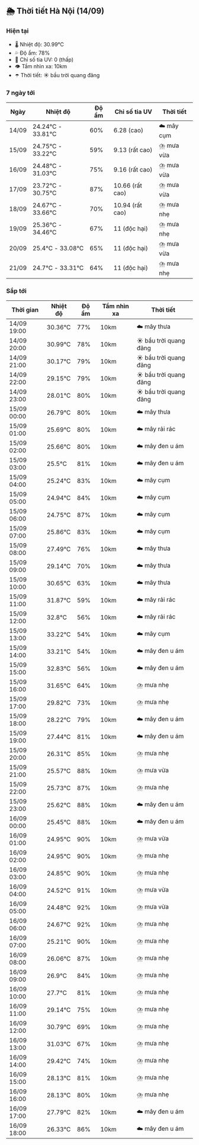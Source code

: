 ## 🌦️ Thời tiết Hà Nội (14/09)

### Hiện tại

- 🌡️ Nhiệt độ: 30.99℃
- 💦 Độ ẩm: 78%
- 🌟 Chỉ số tia UV: 0 (thấp)
- 👁️ Tầm nhìn xa: 10km
- ☂️ Thời tiết: ☀️ bầu trời quang đãng

### 7 ngày tới

| Ngày | Nhiệt độ | Độ ẩm | Chỉ số tia UV | Thời tiết |
| --- | --- | --- | --- | --- |
| 14/09 | 24.24℃ - 33.81℃ | 60% | 6.28 (cao) | ☁️ mây cụm |
| 15/09 | 24.75℃ - 33.22℃ | 59% | 9.13 (rất cao) | ⛈️ mưa vừa |
| 16/09 | 24.48℃ - 31.03℃ | 75% | 9.16 (rất cao) | ⛈️ mưa vừa |
| 17/09 | 23.72℃ - 30.75℃ | 87% | 10.66 (rất cao) | ⛈️ mưa vừa |
| 18/09 | 24.67℃ - 33.66℃ | 70% | 10.94 (rất cao) | ⛈️ mưa nhẹ |
| 19/09 | 25.36℃ - 34.46℃ | 67% | 11 (độc hại) | ⛈️ mưa nhẹ |
| 20/09 | 25.4℃ - 33.08℃ | 65% | 11 (độc hại) | ⛈️ mưa vừa |
| 21/09 | 24.7℃ - 33.31℃ | 64% | 11 (độc hại) | ⛈️ mưa nhẹ |

### Sắp tới

| Thời gian | Nhiệt độ | Độ ẩm | Tầm nhìn xa | Thời tiết |
| --- | --- | --- | --- | --- |
| 14/09 19:00 | 30.36℃ | 77% | 10km | ☁️ mây thưa |
| 14/09 20:00 | 30.99℃ | 78% | 10km | ☀️ bầu trời quang đãng |
| 14/09 21:00 | 30.17℃ | 79% | 10km | ☀️ bầu trời quang đãng |
| 14/09 22:00 | 29.15℃ | 79% | 10km | ☀️ bầu trời quang đãng |
| 14/09 23:00 | 28.01℃ | 80% | 10km | ☀️ bầu trời quang đãng |
| 15/09 00:00 | 26.79℃ | 80% | 10km | ☁️ mây thưa |
| 15/09 01:00 | 25.69℃ | 80% | 10km | ☁️ mây rải rác |
| 15/09 02:00 | 25.66℃ | 80% | 10km | ☁️ mây đen u ám |
| 15/09 03:00 | 25.5℃ | 81% | 10km | ☁️ mây đen u ám |
| 15/09 04:00 | 25.24℃ | 83% | 10km | ☁️ mây cụm |
| 15/09 05:00 | 24.94℃ | 84% | 10km | ☁️ mây cụm |
| 15/09 06:00 | 24.75℃ | 87% | 10km | ☁️ mây cụm |
| 15/09 07:00 | 25.86℃ | 83% | 10km | ☁️ mây cụm |
| 15/09 08:00 | 27.49℃ | 76% | 10km | ☁️ mây thưa |
| 15/09 09:00 | 29.14℃ | 70% | 10km | ☁️ mây thưa |
| 15/09 10:00 | 30.65℃ | 63% | 10km | ☁️ mây thưa |
| 15/09 11:00 | 31.87℃ | 59% | 10km | ☁️ mây rải rác |
| 15/09 12:00 | 32.8℃ | 56% | 10km | ☁️ mây rải rác |
| 15/09 13:00 | 33.22℃ | 54% | 10km | ☁️ mây cụm |
| 15/09 14:00 | 33.21℃ | 54% | 10km | ☁️ mây đen u ám |
| 15/09 15:00 | 32.83℃ | 56% | 10km | ☁️ mây đen u ám |
| 15/09 16:00 | 31.65℃ | 64% | 10km | ⛈️ mưa nhẹ |
| 15/09 17:00 | 29.82℃ | 73% | 10km | ⛈️ mưa nhẹ |
| 15/09 18:00 | 28.22℃ | 79% | 10km | ☁️ mây đen u ám |
| 15/09 19:00 | 27.44℃ | 81% | 10km | ☁️ mây đen u ám |
| 15/09 20:00 | 26.31℃ | 85% | 10km | ⛈️ mưa nhẹ |
| 15/09 21:00 | 25.57℃ | 88% | 10km | ⛈️ mưa vừa |
| 15/09 22:00 | 25.73℃ | 87% | 10km | ⛈️ mưa nhẹ |
| 15/09 23:00 | 25.62℃ | 88% | 10km | ☁️ mây đen u ám |
| 16/09 00:00 | 25.45℃ | 88% | 10km | ☁️ mây đen u ám |
| 16/09 01:00 | 24.95℃ | 90% | 10km | ⛈️ mưa vừa |
| 16/09 02:00 | 24.95℃ | 90% | 10km | ⛈️ mưa nhẹ |
| 16/09 03:00 | 24.85℃ | 90% | 10km | ⛈️ mưa nhẹ |
| 16/09 04:00 | 24.52℃ | 91% | 10km | ⛈️ mưa vừa |
| 16/09 05:00 | 24.48℃ | 92% | 10km | ⛈️ mưa vừa |
| 16/09 06:00 | 24.67℃ | 92% | 10km | ⛈️ mưa nhẹ |
| 16/09 07:00 | 25.21℃ | 90% | 10km | ⛈️ mưa nhẹ |
| 16/09 08:00 | 26.06℃ | 87% | 10km | ⛈️ mưa nhẹ |
| 16/09 09:00 | 26.9℃ | 84% | 10km | ⛈️ mưa nhẹ |
| 16/09 10:00 | 27.7℃ | 81% | 10km | ⛈️ mưa nhẹ |
| 16/09 11:00 | 29.14℃ | 75% | 10km | ⛈️ mưa nhẹ |
| 16/09 12:00 | 30.79℃ | 69% | 10km | ⛈️ mưa nhẹ |
| 16/09 13:00 | 31.03℃ | 67% | 10km | ⛈️ mưa nhẹ |
| 16/09 14:00 | 29.42℃ | 74% | 10km | ⛈️ mưa nhẹ |
| 16/09 15:00 | 28.13℃ | 81% | 10km | ⛈️ mưa nhẹ |
| 16/09 16:00 | 28.13℃ | 80% | 10km | ⛈️ mưa nhẹ |
| 16/09 17:00 | 27.79℃ | 82% | 10km | ☁️ mây đen u ám |
| 16/09 18:00 | 26.33℃ | 86% | 10km | ☁️ mây đen u ám |
